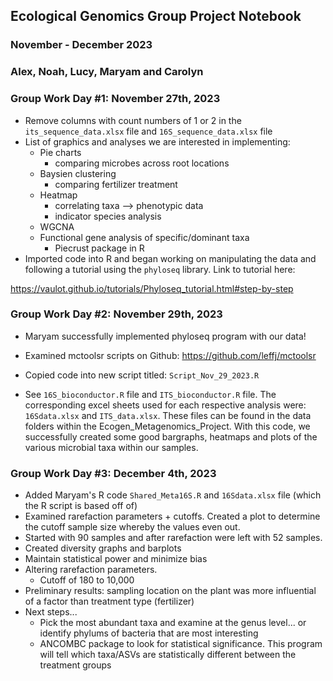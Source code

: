 ## Ecological Genomics Group Project Notebook

### November - December 2023

### Alex, Noah, Lucy, Maryam and Carolyn

### Group Work Day #1: November 27th, 2023

-   Remove columns with count numbers of 1 or 2 in the `its_sequence_data.xlsx` file and `16S_sequence_data.xlsx` file
-   List of graphics and analyses we are interested in implementing:
    -   Pie charts
        -   comparing microbes across root locations
    -   Baysien clustering
        -   comparing fertilizer treatment
    -   Heatmap
        -   correlating taxa --> phenotypic data
        -   indicator species analysis
    -   WGCNA
    -   Functional gene analysis of specific/dominant taxa
        -   Piecrust package in R
- Imported code into R and began working on manipulating the data and following a tutorial using the `phyloseq` library. Link to tutorial here: 

https://vaulot.github.io/tutorials/Phyloseq_tutorial.html#step-by-step 

### Group Work Day #2: November 29th, 2023

- Maryam successfully implemented phyloseq program with our data!
- Examined mctoolsr scripts on Github: https://github.com/leffj/mctoolsr 
- Copied code into new script titled: `Script_Nov_29_2023.R`

- See `16S_bioconductor.R` file and `ITS_bioconductor.R` file. The corresponding excel sheets used for each respective analysis were: `16Sdata.xlsx` and `ITS_data.xlsx`. These files can be found in the data folders within the Ecogen_Metagenomics_Project. With this code, we successfully created some good bargraphs, heatmaps and plots of the various microbial taxa within our samples. 

### Group Work Day #3: December 4th, 2023 

- Added Maryam's R code `Shared_Meta16S.R` and `16Sdata.xlsx` file (which the R script is based off of)
- Examined rarefaction parameters + cutoffs. Created a plot to determine the cutoff sample size whereby the values even out. 
- Started with 90 samples and after rarefaction were left with 52 samples. 
- Created diversity graphs and barplots 
- Maintain statistical power and minimize bias 
- Altering rarefaction parameters. 
  - Cutoff of 180 to 10,000 
- Preliminary results: sampling location on the plant was more influential of a factor than treatment type (fertilizer)
- Next steps... 
  - Pick the most abundant taxa and examine at the genus level... or identify phylums of bacteria that are most interesting
  - ANCOMBC package to look for statistical significance. This program will tell which taxa/ASVs are statistically different between the treatment groups 


